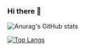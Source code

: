 ### Hi there 👋

<!--
**hanacurk/hanacurk** is a ✨ _special_ ✨ repository because its `README.md` (this file) appears on your GitHub profile.

Here are some ideas to get you started:

- 🔭 I’m currently working on ...
- 🌱 I’m currently learning ...
- 👯 I’m looking to collaborate on ...
- 🤔 I’m looking for help with ...
- 💬 Ask me about ...
- 📫 How to reach me: ...
- 😄 Pronouns: ...
- ⚡ Fun fact: ...

github-readme-stats-lyart-eight.vercel.app


-->

![Anurag's GitHub stats](https://github-readme-stats-lyart-eight.vercel.app/api?username=hanacurk&count_private=true)


[![Top Langs](github-readme-stats-brown-eight.vercel.app/api/top-langs/?username=hanacurk&count_private=true)](https://github.com/hanacurk/github-readme-stats)
